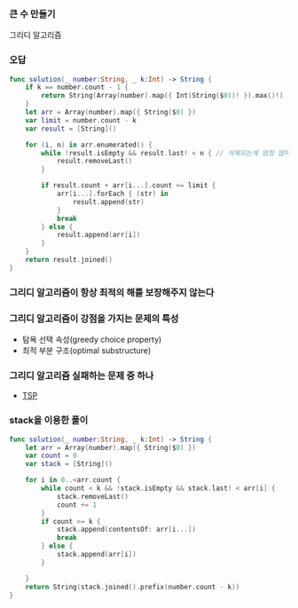 ### 큰 수 만들기

그리디 알고리즘

### 오답

```swift
func solution(_ number:String, _ k:Int) -> String {
    if k == number.count - 1 {
        return String(Array(number).map({ Int(String($0))! }).max()!)
    }
    let arr = Array(number).map({ String($0) })
    var limit = number.count - k
    var result = [String]()

    for (i, n) in arr.enumerated() {
        while !result.isEmpty && result.last! < n { // 삭제되는게 엄청 많아질 수도 있음
            result.removeLast()
        }

        if result.count + arr[i...].count <= limit {
            arr[i...].forEach { (str) in
                result.append(str)
            }
            break
        } else {
            result.append(arr[i])
        }
    }
    return result.joined()
}
```

### 그리디 알고리즘이 항상 최적의 해를 보장해주지 않는다

### 그리디 알고리즘이 강점을 가지는 문제의 특성

- 탐욕 선택 속성(greedy choice property)
- 최적 부분 구조(optimal substructure)



### 그리디 알고리즘 실패하는 문제 중 하나

- [TSP](https://medium.com/ivymobility-developers/algorithm-a168afcd3611)





### stack을 이용한 풀이

```swift
func solution(_ number:String, _ k:Int) -> String {
    let arr = Array(number).map({ String($0) })
    var count = 0
    var stack = [String]()

    for i in 0..<arr.count {
        while count < k && !stack.isEmpty && stack.last! < arr[i] {
            stack.removeLast()
            count += 1  
        }
        if count >= k {
            stack.append(contentsOf: arr[i...])
            break
        } else {
            stack.append(arr[i])
        }

    }
    return String(stack.joined().prefix(number.count - k))
}
```

